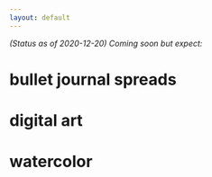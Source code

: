 ```yaml
---
layout: default
---
```

*(Status as of 2020-12-20) Coming soon but expect:*

# bullet journal spreads
# digital art
# watercolor
